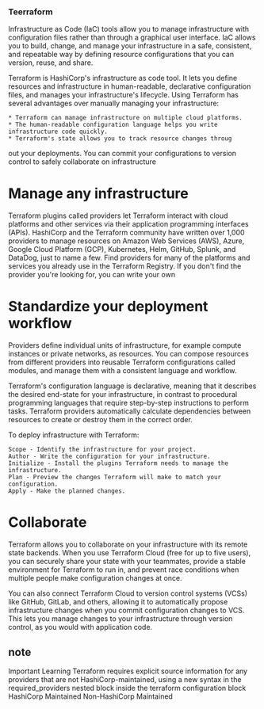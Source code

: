 

### Teerraform
Infrastructure as Code (IaC) tools allow you to manage infrastructure with configuration files rather than through a graphical user interface. IaC allows you to build, change, and manage your infrastructure in a safe, consistent, and repeatable way by defining resource configurations that you can version, reuse, and share.

Terraform is HashiCorp's infrastructure as code tool. It lets you define resources and infrastructure in human-readable, declarative configuration files, and manages your infrastructure's lifecycle. Using Terraform has several advantages over manually managing your infrastructure:

    * Terraform can manage infrastructure on multiple cloud platforms.
    * The human-readable configuration language helps you write infrastructure code quickly.
    * Terraform's state allows you to track resource changes throug

out your deployments.
You can commit your configurations to version control to safely collaborate on infrastructure
# Manage any infrastructure

Terraform plugins called providers let Terraform interact with cloud platforms and other services via their application programming interfaces (APIs). HashiCorp and the Terraform community have written over 1,000 providers to manage resources on Amazon Web Services (AWS), Azure, Google Cloud Platform (GCP), Kubernetes, Helm, GitHub, Splunk, and DataDog, just to name a few. Find providers for many of the platforms and services you already use in the Terraform Registry. If you don't find the provider you're looking for, you can write your own

# Standardize your deployment workflow

Providers define individual units of infrastructure, for example compute instances or private networks, as resources. You can compose resources from different providers into reusable Terraform configurations called modules, and manage them with a consistent language and workflow.

Terraform's configuration language is declarative, meaning that it describes the desired end-state for your infrastructure, in contrast to procedural programming languages that require step-by-step instructions to perform tasks. Terraform providers automatically calculate dependencies between resources to create or destroy them in the correct order.

To deploy infrastructure with Terraform:

    Scope - Identify the infrastructure for your project.
    Author - Write the configuration for your infrastructure.
    Initialize - Install the plugins Terraform needs to manage the infrastructure.
    Plan - Preview the changes Terraform will make to match your configuration.
    Apply - Make the planned changes.
    

# Collaborate

Terraform allows you to collaborate on your infrastructure with its remote state backends. When you use Terraform Cloud (free for up to five users), you can securely share your state with your teammates, provide a stable environment for Terraform to run in, and prevent race conditions when multiple people make configuration changes at once.

You can also connect Terraform Cloud to version control systems (VCSs) like GitHub, GitLab, and others, allowing it to automatically propose infrastructure changes when you commit configuration changes to VCS. This lets you manage changes to your infrastructure through version control, as you would with application code.

## note 
Important Learning
Terraform requires explicit source information for any providers that are not
HashiCorp-maintained, using a new syntax in the required_providers nested
block inside the terraform configuration block
HashiCorp Maintained
Non-HashiCorp Maintained

